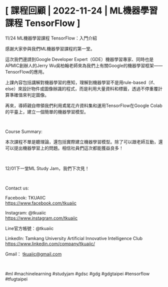 # [ 課程回顧 | 2022-11-24 | ML機器學習課程 TensorFlow ]

11/24 ML機器學習課程 TensorFlow：入門介紹

感謝大家參與我們ML機器學習課程的第一堂。

這次我們邊請到Google Developer Expert（GDE）機器學習專家、同時也是APMIC創辦人的Jerry Wu吳柏翰老師來為我們上有關Google的機器學習框架——TensorFlow的應用。

上課內容包括講解對機器學習的應知，理解到機器學習不是用rule-based（if、else）來設計物件或圖像辦識的程式，而是利用大量資料和標籤，透過不停重覆計算準確值來判定圖像。

再來，導師親自帶領我們利用鳶尾花卉資料集和運用TensorFlow在Google Colab的平臺上，建立一個簡單的機器學習模型。

&nbsp;

Course Summary:

本次課程不單是聽理論，還包括實際建立機器學習模型。除了可以跟老師互動，還可以提出機器學習上的問題。相信社員們這次都能獲益良多！

&nbsp;

12/01下一堂ML Study Jam，我們下次見！

&nbsp;

Contact us:

Facebook: TKUAIIC <br />https://www.facebook.com/tkuaiic

Instagram: @tkuaiic <br />https://www.instagram.com/tkuaiic

Line官方帳號：@tkuaiic

LinkedIn: Tamkang University Artificial Innovative Intelligence Club <br />https://www.linkedin.com/company/tkuaiic/

Gmail： <tkuaiic@gmail.com>

&nbsp;

\#ml #machinelearning #studyjam #gdsc #gdg #gdgtaipei #tensorflow #tfugtaipei
